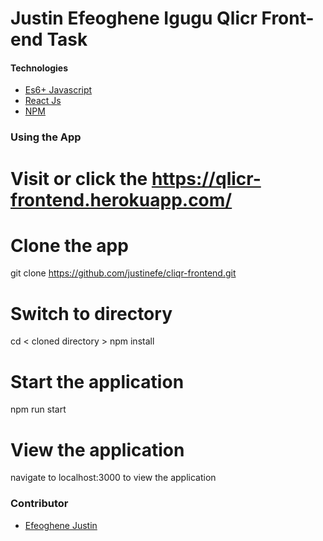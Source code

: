 # Justin Efeoghene Igugu Qlicr Front-end Task

#### Technologies

- [Es6+ Javascript](https://www.ecma-international.org/ecma-262/9.0/index.html)
- [React Js](https://reactjs.org)
- [NPM](npmjs.com)

### Using the App

# Visit or click the https://qlicr-frontend.herokuapp.com/

# Clone the app

git clone https://github.com/justinefe/cliqr-frontend.git

# Switch to directory

cd < cloned directory >
npm install

# Start the application

npm run start

# View the application

navigate to localhost:3000 to view the application

### Contributor

- [Efeoghene Justin](https://github.com/justinefe)
